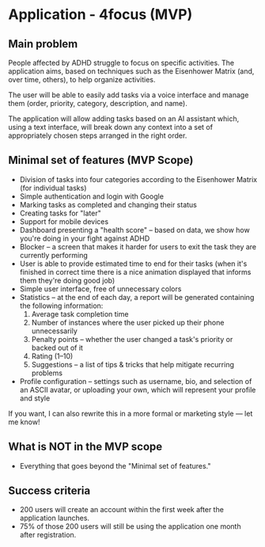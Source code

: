 # Application - 4focus (MVP)

## Main problem

People affected by ADHD struggle to focus on specific activities. The application aims, based on techniques such as the Eisenhower Matrix (and, over time, others), to help organize activities.

The user will be able to easily add tasks via a voice interface and manage them (order, priority, category, description, and name).

The application will allow adding tasks based on an AI assistant which, using a text interface, will break down
any context into a set of appropriately chosen steps arranged in the right order.

## Minimal set of features (MVP Scope)

- Division of tasks into four categories according to the Eisenhower Matrix (for individual tasks)
- Simple authentication and login with Google
- Marking tasks as completed and changing their status
- Creating tasks for "later"
- Support for mobile devices
- Dashboard presenting a "health score" – based on data, we show how you're doing in your fight against ADHD
- Blocker – a screen that makes it harder for users to exit the task they are currently performing
- User is able to provide estimated time to end for their tasks (when it's finished in correct time there is a nice animation displayed that informs them they're doing good job)
- Simple user interface, free of unnecessary colors
- Statistics – at the end of each day, a report will be generated containing the following information:
  1. Average task completion time
  2. Number of instances where the user picked up their phone unnecessarily
  3. Penalty points – whether the user changed a task's priority or backed out of it
  4. Rating (1–10)
  5. Suggestions – a list of tips & tricks that help mitigate recurring problems
- Profile configuration – settings such as username, bio, and selection of an ASCII avatar, or uploading your own, which will represent your profile and style

If you want, I can also rewrite this in a more formal or marketing style — let me know!

## What is NOT in the MVP scope

- Everything that goes beyond the "Minimal set of features."

## Success criteria

- 200 users will create an account within the first week after the application launches.
- 75% of those 200 users will still be using the application one month after registration.
